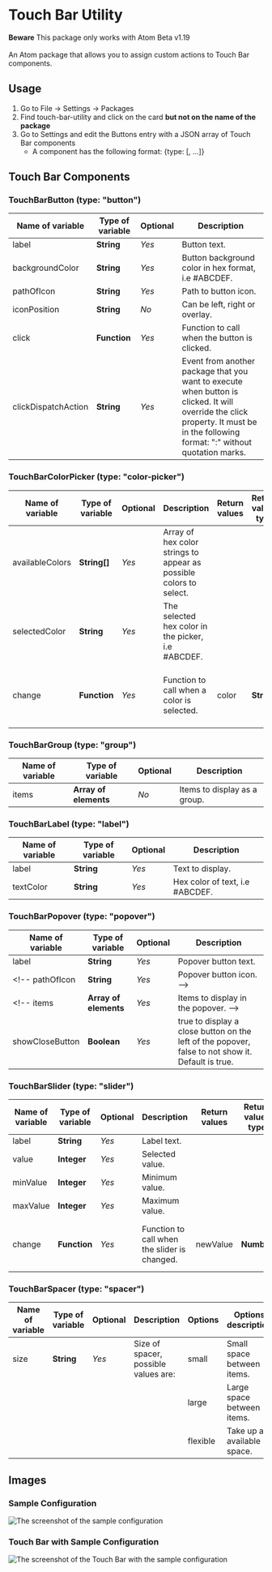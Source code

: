 # Touch Bar Utility

<div class="alert alert-warning" role="alert">
  <strong>Beware</strong> This package only works with Atom Beta v1.19
</div>
<br>
An Atom package that allows you to assign custom actions to Touch Bar components.

## Usage
1.  Go to File → Settings → Packages
2.  Find touch-bar-utility and click on the card **but not on the name of the package**
3.  Go to Settings and edit the Buttons entry with a JSON array of Touch Bar components
    *   A component has the following format: {type: <typeOfElement>\[, ...\]}

## Touch Bar Components

### TouchBarButton (type: "button")
 Name of variable    | Type of variable | Optional | Description
 --------------------|------------------|----------|----------------------------------------------------
 label               | **String**       | _Yes_    | Button text.
 backgroundColor     | **String**       | _Yes_    | Button background color in hex format, i.e #ABCDEF.
 pathOfIcon          | **String**       | _Yes_    | Path to button icon.
 iconPosition        | **String**       | _No_     | Can be left, right or overlay.
 click               | **Function**     | _Yes_    | Function to call when the button is clicked.
 clickDispatchAction | **String**       | _Yes_    | Event from another package that you want to execute when button is clicked. It will override the click property. It must be in the following format: "<package-name>:<event-name>" without quotation marks.

### TouchBarColorPicker (type: "color-picker")
 Name of variable | Type of variable | Optional | Description                                                        | Return values | Return values type | Return values description
 -----------------|------------------|----------|--------------------------------------------------------------------|---------------|--------------------|-------------------------------------------------
 availableColors  | **String[]**     | _Yes_    | Array of hex color strings to appear as possible colors to select.
 selectedColor    | **String**       | _Yes_    | The selected hex color in the picker, i.e #ABCDEF.
 change           | **Function**     | _Yes_    | Function to call when a color is selected.                         | color         | **String**         | The color that the user selected from the picker

### TouchBarGroup (type: "group")
 Name of variable | Type of variable      | Optional | Description
 -----------------|-----------------------|----------|-----------------------------
 items            | **Array of elements** | _No_     | Items to display as a group.
### TouchBarLabel (type: "label")
 Name of variable | Type of variable     | Optional | Description
 -----------------|----------------------|----------|--------------------------------
 label            | **String**           | _Yes_    | Text to display.
 textColor        | **String**           | _Yes_    | Hex color of text, i.e #ABCDEF.

### TouchBarPopover (type: "popover")
 Name of variable | Type of variable          | Optional | Description
 -----------------|---------------------------|----------|--------------------------------------------------------------------------------------------------
 label            | **String**                | _Yes_    | Popover button text.
 <!-- pathOfIcon       | **String**                | _Yes_    | Popover button icon. -->
 <!-- items            | **Array of elements**     | _Yes_    | Items to display in the popover. -->
 showCloseButton  | **Boolean**               | _Yes_    | true to display a close button on the left of the popover, false to not show it. Default is true.

### TouchBarSlider (type: "slider")
 Name of variable | Type of variable | Optional | Description                                  | Return values | Return values type | Return values description
 -----------------|------------------|----------|----------------------------------------------|---------------|--------------------|-----------------------------------------------
 label            | **String**       | _Yes_    | Label text.
 value            | **Integer**      | _Yes_    | Selected value.
 minValue         | **Integer**      | _Yes_    | Minimum value.
 maxValue         | **Integer**      | _Yes_    | Maximum value.
 change           | **Function**     | _Yes_    | Function to call when the slider is changed. | newValue      | **Number**         | The value that the user selected on the Slider

### TouchBarSpacer (type: "spacer")
 Name of variable | Type of variable | Optional | Description                          | Options  | Options description
 -----------------|------------------|----------|--------------------------------------|----------|----------------------------
 size             | **String**       | _Yes_    | Size of spacer, possible values are: | small    | Small space between items.
                  |                  |          |                                      | large    | Large space between items.
                  |                  |          |                                      | flexible | Take up all available space.

## Images
### Sample Configuration
![The screenshot of the sample configuration](https://f.cloud.github.com/assets/69169/2290250/c35d867a-a017-11e3-86be-cd7c5bf3ff9b.gif)
### Touch Bar with Sample Configuration
![The screenshot of the Touch Bar with the sample configuration](https://f.cloud.github.com/assets/69169/2290250/c35d867a-a017-11e3-86be-cd7c5bf3ff9b.gif)
